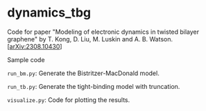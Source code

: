 # dynamics_tbg
Code for paper "Modeling of electronic dynamics in twisted bilayer graphene" by T. Kong, D. Liu, M. Luskin and A. B. Watson. [[arXiv:2308.10430](https://arxiv.org/abs/2308.10430)]

Sample code

`run_bm.py`: Generate the Bistritzer-MacDonald model.

`run_tb.py`: Generate the tight-binding model with truncation.

`visualize.py`: Code for plotting the results.
